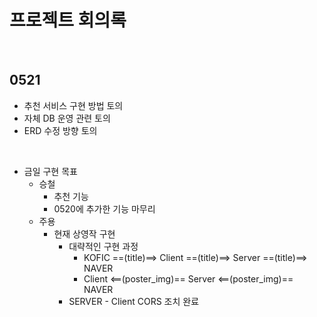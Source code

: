 # 프로젝트 회의록

<br>

## 0521

- 추천 서비스 구현 방법 토의
- 자체 DB 운영 관련 토의
- ERD 수정 방향 토의

<br>

- 금일 구현 목표
  - 승철
    - 추천 기능
    - 0520에 추가한 기능 마무리
  - 주용
    - 현재 상영작 구현
      - 대략적인 구현 과정
        - KOFIC ==(title)==> Client ==(title)==> Server ==(title)==> NAVER
        - Client <==(poster_img)== Server <==(poster_img)== NAVER
      - SERVER - Client CORS 조치 완료

<br>


